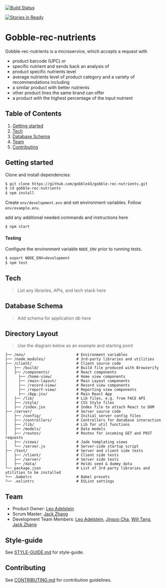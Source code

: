 [![Build Status](https://api.travis-ci.org/gobble43/gobble-rec-nutrients.svg?branch=master)](https://travis-ci.org/gobble43/gobble-rec-nutrients)

[![Stories in Ready](https://badge.waffle.io/gobble43/gobble-rec-nutrients.png?label=ready&title=Ready)](https://waffle.io/gobble43/gobble-rec-nutrients)

# Gobble-rec-nutrients
Gobble-rec-nutrients is a microservice, which accepts a request with
- product barcode (UPC) or
- specific nutrient 
and sends back an analysis of
- product specific nutrients level 
- average nutrients level of product category
and a variety of recommendations including
- a similar product with better nutrients
- other product lines the same brand can offer 
- a product with the highest percentage of the input nutrient 

## Table of Contents
1. [Getting started](#getting-started)
2. [Tech](#tech)
3. [Database Schema](#database-schema)
4. [Team](#team)
5. [Contributing](#contributing)

## Getting started

Clone and install dependencies:
```sh
$ git clone https://github.com/gobble43/gobble-rec-nutrients.git
$ cd gobble-rec-nutrients
$ npm install
```
Create `env/development.env` and set environment variables. Follow `env/example.env`.

add any additional needed commands and instructions here

```sh
$ npm start
```

#### Testing

Configure the environment variable `NODE_ENV` prior to running tests.

 ```sh
$ export NODE_ENV=development
$ npm test
```

## Tech
> List any libraries, APIs, and tech stack here

## Database Schema
> Add schema for application db here

## Directory Layout
> Use the diagram below as an example and starting point
```
├── /env/                       # Environment variables
├── /node_modules/              # 3rd-party libraries and utilities
├── /client/                    # Client source code
│   ├── /build/                 # Build file produced with Browserify
│   ├── /components/            # React components
│     ├── /home-view/           # Home view components
│     ├── /main-layout/         # Main Layout components
│     ├── /record-view/         # Record view components
│     ├── /report-view/         # Reporting view components
│     ├── /App.jsx/             # Main React App
│   ├── /lib/                   # Lib files, e.g. from FACE API
│   ├── /style/                 # CSS Style files
│   ├── /index.jsx              # Index file to attach React to DOM
├── /server/                    # Server source code
│   ├── /config/                # Initial server config files
│   ├── /controllers/           # Controllers for database interaction
│   ├── /lib/                   # Lib for util functions
│   ├── /models/                # Data models
│   ├── /routes/                # Routes for incoming GET and POST requests
│   ├── /views/                 # Jade templating views
│   └── /server.js              # Server-side startup script
├── /test/                      # Server and client side tests
│   ├── /client/                # Client side tests
│   ├── /server/                # Server side tests
|   ├── /data/                  # Holds seed & dummy data
└── package.json                # List of 3rd party libraries and utilities to be installed
└── .babelrc                    # Babel presets
└── .eslintrc                   # ESLint settings
```

## Team
  - Product Owner:            [Leo Adelstein](https://github.com/leoadelstein)
  - Scrum Master:             [Jack Zhang](https://github.com/jackrzhang)
  - Development Team Members: [Leo Adelstein](https://github.com/leoadelstein), [Jinsoo Cha](https://github.com/jinsoocha), [Will Tang](https://github.com/willwtang/shortly-deploy), [Jack Zhang](https://github.com/jackrzhang)

## Style-guide
See [STYLE-GUIDE.md](https://github.com/gobble43/docs/blob/master/STYLE-GUIDE.md) for style-guide.

## Contributing
See [CONTRIBUTING.md](https://github.com/gobble43/docs/blob/master/STYLE-GUIDE.md) for contribution guidelines.

